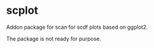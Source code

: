 # scplot
Addon package for scan for scdf plots based on ggplot2.

The package is not ready for purpose.
